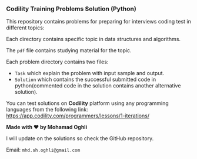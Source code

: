 ### Codility Training Problems Solution (Python)

This repository contains problems for preparing for interviews coding test in different topics:

Each directory contains specific topic in data structures and algorithms.

The `pdf` file contains studying material for the topic.

Each problem directory contains two files:
* `Task` which explain the problem with input sample and output.
* `Solution` which contains the successful submitted code in python(commented code in the solution contains another alternative solution).

You can test solutions on **Codility** platform using any programming languages from the following link:
https://app.codility.com/programmers/lessons/1-iterations/

**Made with ❤ by Mohamad Oghli**

I will update on the solutions so check the GitHub repository.

Email: `mhd.sh.oghli@gmail.com`